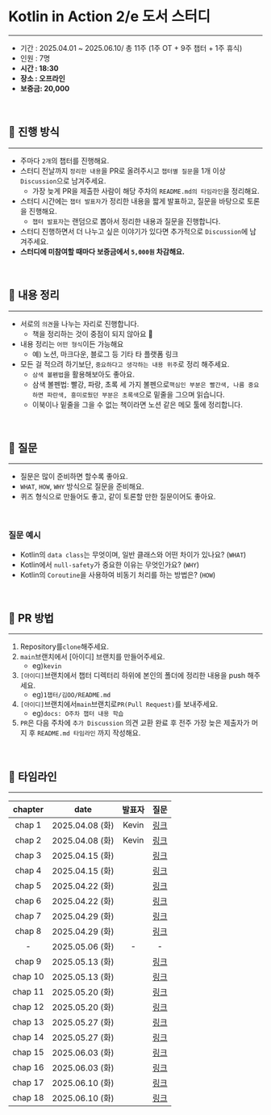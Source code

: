 
# Kotlin in Action 2/e 도서 스터디

---

- 기간 : 2025.04.01 ~ 2025.06.10/ 총 11주 (1주 OT + 9주 챕터 + 1주 휴식)
- 인원 : 7명
- **시간 : 18:30**
- **장소 : 오프라인**
- **보증금: 20,000**


<br>

## 🚀 진행 방식

---

- 주마다 `2개`의 챕터를 진행해요.
- 스터디 전날까지 `정리한 내용`을 PR로 올려주시고 `챕터별 질문`을 1개 이상 `Discussion`으로 남겨주세요.
    - 가장 늦게 PR을 제출한 사람이 해당 주차의 `README.md의 타임라인`을 정리해요.
- 스터디 시간에는 `챕터 발표자`가 정리한 내용을 짧게 발표하고, 질문을 바탕으로 토론을 진행해요.
    - `챕터 발표자`는 랜덤으로 뽑아서 정리한 내용과 질문을 진행합니다.
- 스터디 진행하면서 더 나누고 싶은 이야기가 있다면 추가적으로 `Discussion`에 남겨주세요.
- **스터디에 미참여할 때마다 보증금에서 `5,000원` 차감해요.**

<br>

## 📝 내용 정리

---

- 서로의 `의견`을 나누는 자리로 진행합니다.
    - 책을 정리하는 것이 중점이 되지 않아요 🥹
- 내용 정리는 `어떤 형식`이든 가능해요
    - 예) 노션, 마크다운, 블로그 등 기타 타 플랫폼 링크
- 모든 걸 적으려 하기보단, `중요하다고 생각하는 내용 위주`로 정리 해주세요.
    - `삼색 볼펜법`을 활용해보아도 좋아요.
    - 삼색 볼펜법: 빨강, 파랑, 초록 세 가지 볼펜으로`핵심인 부분은 빨간색, 나름 중요하면 파란색, 흥미로웠던 부분은 초록색`으로 밑줄을 그으며 읽습니다.
    - 이북이나 밑줄을 그을 수 없는 책이라면 노션 같은 메모 툴에 정리합니다.

<br>

## 🙋 질문

---

- 질문은 많이 준비하면 할수록 좋아요.
- `WHAT`, `HOW`, `WHY` 방식으로 질문을 준비해요.
- 퀴즈 형식으로 만들어도 좋고, 같이 토론할 만한 질문이어도 좋아요.

<br>

### 질문 예시

- Kotlin의 `data class`는 무엇이며, 일반 클래스와 어떤 차이가 있나요? (`WHAT`)
- Kotlin에서 `null-safety`가 중요한 이유는 무엇인가요? (`WHY`)
- Kotlin의 `Coroutine`을 사용하여 비동기 처리를 하는 방법은? (`HOW`)

<br>

## 📌 PR 방법

---

1. Repository를`clone`해주세요.
2. `main`브랜치에서 [아이디] 브랜치를 만들어주세요.
   - eg)`kevin`
3. `[아이디]`브랜치에서 챕터 디렉터리 하위에 본인의 폴더에 정리한 내용을 push 해주세요.
   - eg)`1챕터/김OO/README.md`
4. `[아이디]`브랜치에서`main`브랜치로`PR(Pull Request)`를 보내주세요.
   - eg)`docs: O주차 챕터 내용 학습`
5. `PR`은 다음 주차에 `추가 Discussion` 의견 교환 완료 후 전주 가장 늦은 제출자가 머지 후 `README.md 타임라인` 까지 작성해요.


<br>

## **🍫 타임라인**

---

| chapter |      date      |  발표자  |   질문   |
|:-------:|:--------------:|:-----:|:------:|
| chap 1  | 2025.04.08 (화) |  Kevin | [링크](https://github.com/DevNLearn/kotlin-in-action-2-e/discussions/1) |
| chap 2  | 2025.04.08 (화) |  Kevin | [링크]() |
| chap 3  | 2025.04.15 (화) |       | [링크]() |
| chap 4  | 2025.04.15 (화) |       | [링크]() |
| chap 5  | 2025.04.22 (화) |       | [링크]() |
| chap 6  | 2025.04.22 (화) |       | [링크]() |
| chap 7  | 2025.04.29 (화) |       | [링크]() |
| chap 8  | 2025.04.29 (화) |       | [링크]() |
|    -    | 2025.05.06 (화) |   -   |   -    |
| chap 9  | 2025.05.13 (화) |       | [링크]() |
| chap 10 | 2025.05.13 (화) |       | [링크]() |
| chap 11 | 2025.05.20 (화) |       | [링크]() |
| chap 12 | 2025.05.20 (화) |       | [링크]() |
| chap 13 | 2025.05.27 (화) |       | [링크]() |
| chap 14 | 2025.05.27 (화) |       | [링크]() |
| chap 15 | 2025.06.03 (화) |       | [링크]() |
| chap 16 | 2025.06.03 (화) |       | [링크]() |
| chap 17 | 2025.06.10 (화) |       | [링크]() |
| chap 18 | 2025.06.10 (화) |       | [링크]() |

